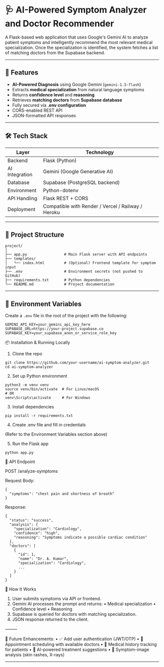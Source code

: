 # 🩺 AI-Powered Symptom Analyzer and Doctor Recommender

A Flask-based web application that uses Google's Gemini AI to analyze patient symptoms and intelligently recommend the most relevant medical specialization. Once the specialization is identified, the system fetches a list of matching doctors from the Supabase backend.

---

## 🚀 Features

-  **AI-Powered Diagnosis** using Google Gemini (`gemini-1.5-flash`)
-  Extracts **medical specialization** from natural language symptoms
-  Returns **confidence level** and **reasoning**
-  Retrieves **matching doctors** from **Supabase database**
-  Fully secured via **.env configuration**
-  CORS-enabled REST API
-  JSON-formatted API responses

---

## 🛠 Tech Stack

| Layer          | Technology        |
|----------------|-------------------|
| Backend        | Flask (Python)     |
| AI Integration | Gemini (Google Generative AI) |
| Database       | Supabase (PostgreSQL backend) |
| Environment    | Python-dotenv      |
| API Handling   | Flask REST + CORS  |
| Deployment     | Compatible with Render / Vercel / Railway / Heroku |

---

## 📂 Project Structure

```
project/
│
├── app.py                 # Main Flask server with API endpoints
├── templates/
│   └── index.html         # (Optional) Frontend template for symptom input
├── .env                   # Environment secrets (not pushed to GitHub)
├── requirements.txt       # Python dependencies
└── README.md              # Project documentation
```
---

## 🔐 Environment Variables

Create a `.env` file in the root of the project with the following:

```
GEMINI_API_KEY=your_gemini_api_key_here
SUPABASE_URL=https://your-project.supabase.co
SUPABASE_KEY=your_supabase_anon_or_service_role_key
```

📦 Installation & Running Locally

1. Clone the repo
```
git clone https://github.com/your-username/ai-symptom-analyzer.git
cd ai-symptom-analyzer
```
2. Set up Python environment
```
python3 -m venv venv
source venv/bin/activate  # For Linux/macOS
# OR
venv\Scripts\activate     # For Windows
```
3. Install dependencies
```
pip install -r requirements.txt
```
4. Create .env file and fill in credentials
 
(Refer to the Environment Variables section above)

5. Run the Flask app
```
python app.py
```

🧪 API Endpoint

POST /analyze-symptoms

Request Body:
```
{
  "symptoms": "chest pain and shortness of breath"
}
```

Response: 
```
{
  "status": "success",
  "analysis": {
    "specialization": "Cardiology",
    "confidence": "high",
    "reasoning": "Symptoms indicate a possible cardiac condition"
  },
  "doctors": [
    {
      "id": 1,
      "name": "Dr. A. Kumar",
      "specialization": "Cardiology",
      ...
    }
  ]
}
```

🧠 How It Works

1. User submits symptoms via API or frontend.
2. Gemini AI processes the prompt and returns:
      •	Medical specialization
      •	Confidence level
      •	Reasoning
3. Supabase is queried for doctors with matching specialization.
4. JSON response returned to the client.

⸻

📌 Future Enhancements:
• ✅ Add user authentication (JWT/OTP)
• 📅 Appointment scheduling with available doctors
• 📃 Medical history tracking for patients
• 🤖 AI-powered treatment suggestions
• 🩻 Symptom-image analysis (skin rashes, X-rays)

 ____

 
